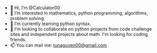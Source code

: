 - 👋 Hi, I’m @Calculator00
- 👀 I’m interested in mathematics, python programming, algorithms, problem solving.
- 🌱 I’m currently learning python syntax.
- 💞️ I’m looking to collaborate on python projects from code challenge sites and independent projects about math. I'm looking for coding friends.
- 📫 You can mail me: tunaguven00@gmail.com

<!---
Calculator00/Calculator00 is a ✨ special ✨ repository because its `README.md` (this file) appears on your GitHub profile.
You can click the Preview link to take a look at your changes.
--->
